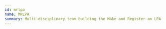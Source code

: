 ```yaml
---
id: mrlpa
name: MRLPA
summary: Multi-disciplinary team building the Make and Register an LPA service
---
```


